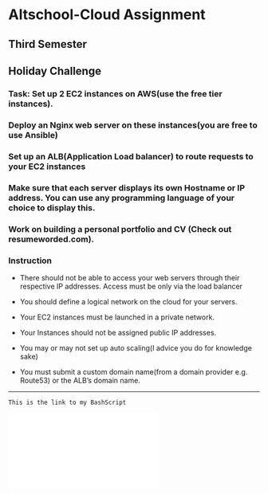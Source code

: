 # Altschool-Cloud Assignment 

## Third Semester

## Holiday Challenge

### Task: Set up 2 EC2 instances on AWS(use the free tier instances).

### Deploy an Nginx web server on these instances(you are free to use Ansible)

### Set up an ALB(Application Load balancer) to route requests to your EC2 instances

### Make sure that each server displays its own Hostname or IP address. You can use any programming language of your choice to display this.

### Work on building a personal portfolio and CV (Check out resumeworded.com).

### Instruction

- There should not be able to access your web servers through their respective IP addresses. Access must be only via the load balancer

- You should define a logical network on the cloud for your servers.

- Your EC2 instances must be launched in a private network.

- Your Instances should not be assigned public IP addresses.

- You may or may not set up auto scaling(I advice you do for knowledge sake)

- You must submit a custom domain name(from a domain provider e.g. Route53) or the ALB’s domain name.

---


```
This is the link to my BashScript
```

![BashScript](./files/setup.sh)


